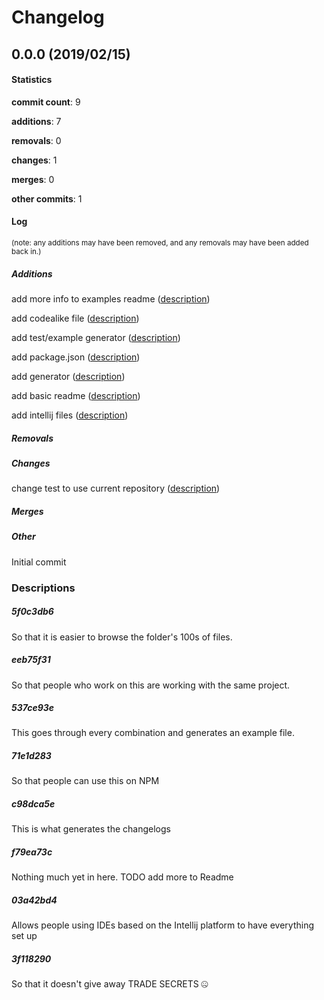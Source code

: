 # Changelog
## 0.0.0 (2019/02/15)
#### Statistics
**commit count**: 9

**additions**: 7

**removals**: 0

**changes**: 1

**merges**: 0

**other commits**: 1

#### Log
<small>(note: any additions may have been removed, and any removals may have been added back in.)</small>
##### Additions
 add more info to examples readme ([description](#5f0c3db6-15))

 add codealike file ([description](#eeb75f31-15))

 add test/example generator ([description](#537ce93e-15))

 add package.json ([description](#71e1d283-15))

 add generator ([description](#c98dca5e-15))

 add basic readme ([description](#f79ea73c-15))

 add intellij files ([description](#03a42bd4-15))

##### Removals

##### Changes
 change test to use current repository ([description](#3f118290-15))

##### Merges

##### Other
 Initial commit

### Descriptions
##### 5f0c3db6
So that it is easier to browse the folder's 100s of files.
##### eeb75f31
So that people who work on this are working with the same project.
##### 537ce93e
This goes through every combination and generates an example file.
##### 71e1d283
So that people can use this on NPM
##### c98dca5e
This is what generates the changelogs
##### f79ea73c
Nothing much yet in here. TODO add more to Readme
##### 03a42bd4
Allows people using IDEs based on the Intellij platform to have everything set up
##### 3f118290
So that it doesn't give away TRADE SECRETS 🤐
